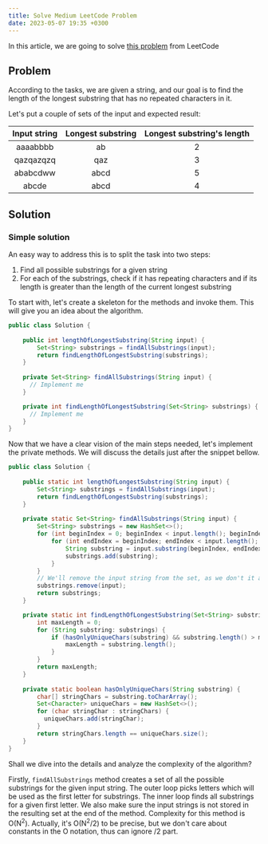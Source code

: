 ```yaml
---
title: Solve Medium LeetCode Problem
date: 2023-05-07 19:35 +0300
---
```

In this article, we are going to solve
[this problem](https://leetcode.com/problems/longest-substring-without-repeating-characters/) from LeetCode

## Problem
According to the tasks, we are given a string, and our goal is to find the length of the longest substring that has no repeated
characters in it. 

Let's put a couple of sets of the input and expected result:

| Input string | Longest substring | Longest substring's length |
|:------------:|:-----------------:|:--------------------------:|
|   aaaabbbb   |        ab         |             2              |
|  qazqazqzq   |        qaz        |             3              |
|   ababcdww   |       abcd        |             5              |
|    abcde     |       abcd        |             4              |

## Solution
### Simple solution
An easy way to address this is to split the task into two steps:
1. Find all possible substrings for a given string
2. For each of the substrings, check if it has repeating characters and if its length is greater than the length of the
current longest substring

To start with, let's create a skeleton for the methods and invoke them. This will give you an idea about the algorithm.

```java
public class Solution {
    
    public int lengthOfLongestSubstring(String input) {
        Set<String> substrings = findAllSubstrings(input);
        return findLengthOfLongestSubstring(substrings);
    }
    
    private Set<String> findAllSubstrings(String input) {
      // Implement me
    }

    private int findLengthOfLongestSubstring(Set<String> substrings) {
      // Implement me
    }
}
```

Now that we have a clear vision of the main steps needed, let's implement the private methods. We will discuss 
the details just after the snippet bellow.

```java
public class Solution {
    
    public static int lengthOfLongestSubstring(String input) {
        Set<String> substrings = findAllSubstrings(input);
        return findLengthOfLongestSubstring(substrings);
    }
    
    private static Set<String> findAllSubstrings(String input) {
        Set<String> substrings = new HashSet<>();
        for (int beginIndex = 0; beginIndex < input.length(); beginIndex++) {
            for (int endIndex = beginIndex; endIndex < input.length(); endIndex++) {
                String substring = input.substring(beginIndex, endIndex + 1);
                substrings.add(substring);
            }
        }
        // We'll remove the input string from the set, as we don't it as a substring
        substrings.remove(input);
        return substrings;
    }

    private static int findLengthOfLongestSubstring(Set<String> substrings) {
        int maxLength = 0;
        for (String substring: substrings) {
            if (hasOnlyUniqueChars(substring) && substring.length() > maxLength) {
                maxLength = substring.length();
            }
        }
        return maxLength;
    }
    
    private static boolean hasOnlyUniqueChars(String substring) {
        char[] stringChars = substring.toCharArray();
        Set<Character> uniqueChars = new HashSet<>();
        for (char stringChar : stringChars) {
          uniqueChars.add(stringChar);
        }
        return stringChars.length == uniqueChars.size();
    }
}
```

Shall we dive into the details and analyze the complexity of the algorithm?

Firstly, `findAllSubstrings` method creates a set of all the possible substrings for the given input string. 
The outer loop picks letters which will be used as the first letter for substrings. The inner loop finds all substrings
for a given first letter. We also make sure the input strings is not stored in the resulting set at the end 
of the method. Complexity for this method is O(N<sup>2</sup>). Actually, it's O(N<sup>2</sup>/2) to be precise, 
but we don't care about constants in the O notation, thus can ignore /2 part.
